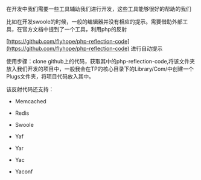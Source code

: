 在开发中我们需要一些工具辅助我们进行开发，这些工具能够很好的帮助的我们

比如在开发swoole的时候，一般的编辑器并没有相应的提示。需要借助外部工具，在官方文档中提到了一个工具，利用php的反射

[https://github.com/flyhope/php-reflection-code](https://github.com/flyhope/php-reflection-code) 进行自动提示



使用步骤：clone github上的代码，获取其中的php-reflection-code,将该文件夹放入我们开发的项目中，一般我会在TP的核心目录下的Library/Com/中创建一个Plugs文件夹，将项目代码放入其中。

该反射代码还支持：

* Memcached

* Redis
* Swoole
* Yaf
* Yar
* Yac
* Yaconf



